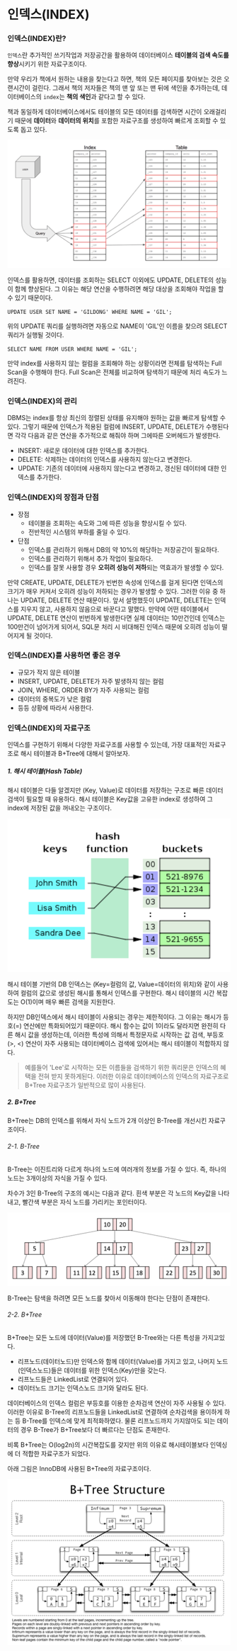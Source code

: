 # 인덱스(INDEX)

### 인덱스(INDEX)란?

`인덱스`란 추가적인 쓰기작업과 저장공간을 활용하여 데이터베이스 **테이블의 검색 속도를 향상**시키기 위한 자료구조이다.

만약 우리가 책에서 원하는 내용을 찾는다고 하면, 책의 모든 페이지를 찾아보는 것은 오랜시간이 걸린다. 그래서 책의 저자들은 책의 맨 앞 또는 맨 뒤에 색인을 추가하는데, 데이터베이스의 `index`는 **책의 색인**과 같다고 할 수 있다.

책과 동일하게 데이터베이스에서도 테이블의 모든 데이터를 검색하면 시간이 오래걸리기 때문에 **데이터**와 **데이터의 위치**를 포함한 자료구조를 생성하여 빠르게 조회할 수 있도록 돕고 있다. 	

![index](./images/index.png)

인덱스를 활용하면, 데이터를 조회하는 SELECT 이외에도 UPDATE, DELETE의 성능이 함께 향상된다. 그 이유는 해당 연산을 수행하려면 해당 대상을 조회해야 작업을 할 수 있기 때문이다.

```mysql
UPDATE USER SET NAME = 'GILDONG' WHERE NAME = 'GIL';
```
위의 UPDATE 쿼리를 실행하려면 자동으로 NAME이 'GIL'인 이름을 찾으려 SELECT 쿼리가 실행될 것이다.

```msql
SELECT NAME FROM USER WHERE NAME = 'GIL';
```
만약 index를 사용하지 않는 컬럼을 조회해야 하는 상황이라면 전체를 탐색하는 Full Scan을 수행해야 한다. Full Scan은 전체를 비교하며 탐색하기 때문에 처리 속도가 느려진다.

### 인덱스(INDEX)의 관리

DBMS는 index를 항상 최신의 정렬된 상태를 유지해야 원하는 값을 빠르게 탐색할 수 있다. 그렇기 때문에 인덱스가 적용된 컬럼에 INSERT, UPDATE, DELETE가 수행된다면 각각 다음과 같은 연산을 추가적으로 해줘야 하며 그에따른 오버헤드가 발생한다.

- INSERT: 새로운 데이터에 대한 인덱스를 추가한다.
- DELETE: 삭제하는 데이터의 인덱스를 사용하지 않는다고 변경한다.
- UPDATE: 기존의 데이터에 사용하지 않는다고 변경하고, 갱신된 데이터에 대한 인덱스를 추가한다.

### 인덱스(INDEX)의 장점과 단점

- 장점
	- 테이블을 조회하는 속도와 그에 따른 성능을 향상시킬 수 있다.
	- 전반적인 시스템의 부하를 줄일 수 있다.
- 단점
	- 인덱스를 관리하기 위해서 DB의 약 10%의 해당하는 저장공간이 필요하다.
	- 인덱스를 관리하기 위해서 추가 작업이 필요하다.
	- 인덱스를 잘못 사용할 경우 **오히려 성능이 저하**되는 역효과가 발생할 수 있다.

만약 CREATE, UPDATE, DELETE가 빈번한 속성에 인덱스를 걸게 된다면 인덱스의 크기가 매우 커져서 오히려 성능이 저하되는 경우가 발생할 수 있다. 그러한 이유 중 하나는 UPDATE, DELETE 연산 때문이다. 앞서 설명했듯이 UPDATE, DELETE는 인덱스를 지우지 않고, 사용하지 않음으로 바꾼다고 말했다. 만약에 어떤 테이블에서 UPDATE, DELETE 연산이 빈번하게 발생한다면 실제 데이터는 10만건인데 인덱스는 100만건이 넘어가게 되어서, SQL문 처리 시 비대해진 인덱스 때문에 오히려 성능이 떨어지게 될 것이다.

### 인덱스(INDEX)를 사용하면 좋은 경우

- 규모가 작지 않은 테이블
- INSERT, UPDATE, DELETE가 자주 발생하지 않는 컬럼
- JOIN, WHERE, ORDER BY가 자주 사용되는 컬럼
- 데이터의 중복도가 낮은 컬럼
- 등등 상황에 따라서 사용한다.

### 인덱스(INDEX)의 자료구조

인덱스를 구현하기 위해서 다양한 자료구조를 사용할 수 있는데, 가장 대표적인 자료구조로 해시 테이블과 B+Tree에 대해서 알아보자.

##### 1. 해시 테이블(Hash Table)

해시 테이블은 다들 알겠지만 (Key, Value)로 데이터를 저장하는 구조로 빠른 데이터 검색이 필요할 때 유용하다. 해시 테이블은 Key값을 고유한 index로 생성하여 그 index에 저장된 값을 꺼내오는 구조이다.

![hash table](./images/hashtable.png)

해시 테이블 기반의 DB 인덱스는 (Key=컬럼의 값, Value=데이터의 위치)와 같이 사용하여 컬럼의 값으로 생성된 해시를 통해서 인덱스를 구현한다. 해시 테이블의 시간 복잡도는 O(1)이며 매우 빠른 검색을 지원한다.

하지만 DB인덱스에서 해시 테이블이 사용되는 경우는 제한적이다. 그 이유는 해시가 등호(=) 연산에만 특화되어있기 때문이다. 해시 함수는 값이 1이라도 달라지면 완전히 다른 해시 값을 생성하는데, 이러한 특성에 의해서 특정문자로 시작하는 값 검색, 부등호(>, <) 연산이 자주 사용되는 데이터베이스 검색에 있어서는 해시 테이블이 적합하지 않다.

> 예를들어 'Lee'로 시작하는 모든 이름들을 검색하기 위한 쿼리문은 인덱스의 혜택을 전혀 받지 못하게된다. 이러한 이유로 데이터베이스의 인덱스의 자료구조로 B+Tree 자료구조가 일반적으로 많이 사용된다.

##### 2. B+Tree

B+Tree는 DB의 인덱스를 위해서 자식 노드가 2개 이상인 B-Tree를 개선시킨 자료구조이다. 

###### 2-1. B-Tree

B-Tree는 이진트리와 다르게 하나의 노드에 여러개의 정보를 가질 수 있다. 즉, 하나의 노드는 3개이상의 자식을 가질 수 있다.

차수가 3인 B-Tree의 구조의 예시는 다음과 같다. 흰색 부분은 각 노드의 Key값을 나타내고, 빨간색 부분은 자식 노드를 가리키는 포인터이다.

![B-Tree](./images/B-Tree.png)

B-Tree는 탐색을 하려면 모든 노드를 찾아서 이동해야 한다는 단점이 존재한다.

###### 2-2. B+Tree

B+Tree는 모든 노드에 데이터(Value)를 저장했던 B-Tree와는 다른 특성을 가지고있다.

- 리프노드(데이터노드)만 인덱스와 함께 데이터(Value)를 가지고 있고, 나머지 노드(인덱스노드)들은 데이터를 위한 인덱스(Key)만을 갖는다.
- 리프노드들은 LinkedList로 연결되어 있다.
- 데이터노드 크기는 인덱스노드 크기와 달라도 된다.

데이터베이스의 인덱스 컬럼은 부등호를 이용한 순차검색 연산이 자주 사용될 수 있다. 이러한 이유로 B-Tree의 리프노드들을 LinkedList로 연결하여 순차검색을 용이하게 하는 등 B-Tree를 인덱스에 맞게 최적화하였다. 물론 리프노드까지 가지않아도 되는 데이터의 경우 B-Tree가 B+Tree보다 더 빠르다는 단점도 존재한다.

비록 B+Tree는 O(log2n)의 시간복잡도를 갖지만 위의 이유로 해시테이블보다 인덱싱에 더 적합한 자료구조가 되었다.

아래 그림은 InnoDB에 사용된 B+Tree의 자료구조이다.

![B+Tree](./images/B+Tree.png)

